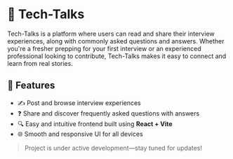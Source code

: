 
# 💬 Tech-Talks

Tech-Talks is a platform where users can read and share their interview experiences, along with commonly asked questions and answers. Whether you're a fresher prepping for your first interview or an experienced professional looking to contribute, Tech-Talks makes it easy to connect and learn from real stories.

## 🚀 Features

- ✍️ Post and browse interview experiences
- ❓ Share and discover frequently asked questions with answers
- 🔍 Easy and intuitive frontend built using **React + Vite**
- 🌐 Smooth and responsive UI for all devices



> Project is under active development—stay tuned for updates!


